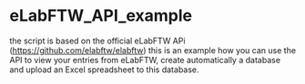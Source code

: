 # eLabFTW_API_example

the script is based on the official eLabFTW APi (https://github.com/elabftw/elabftw)
this is an example how you can use the API to view your entries from eLabFTW, create automatically a database and upload an Excel spreadsheet to this database.
